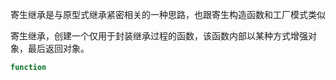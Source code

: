 寄生继承是与原型式继承紧密相关的一种思路，也跟寄生构造函数和工厂模式类似

寄生继承，创建一个仅用于封装继承过程的函数，该函数内部以某种方式增强对象，最后返回对象。

```javascript
function 
```